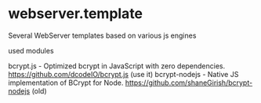 webserver.template
==================

Several WebServer templates based on various js engines


used modules

bcrypt.js      - Optimized bcrypt in JavaScript with zero dependencies.
                  https://github.com/dcodeIO/bcrypt.js (use it)
bcrypt-nodejs  - Native JS implementation of BCrypt for Node.
                  https://github.com/shaneGirish/bcrypt-nodejs (old)

